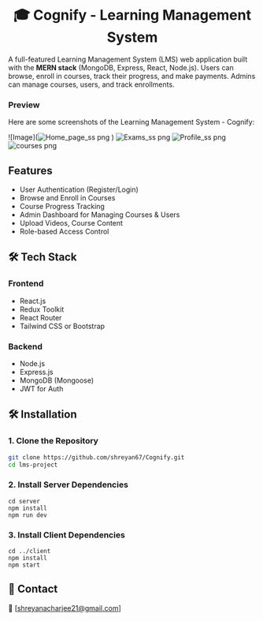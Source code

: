 <h1 align="center">🎓 Cognify - Learning Management System</h1>

A full-featured Learning Management System (LMS) web application built with the **MERN stack** (MongoDB, Express, React, Node.js). Users can browse, enroll in courses, track their progress, and make payments. Admins can manage courses, users, and track enrollments.

### Preview

Here are some screenshots of the Learning Management System - Cognify:

![Image](![Home_page_ss png](https://github.com/user-attachments/assets/d66a99f3-a95e-499c-8aa6-8de872917126)
)
![Exams_ss png](https://github.com/user-attachments/assets/50bcd06d-ebca-460d-a0b8-880b0d405709)
![Profile_ss png](https://github.com/user-attachments/assets/4b30c350-fb60-4eb8-a40b-b566ad838f82)
![courses png](https://github.com/user-attachments/assets/1f55846d-615a-4123-a837-c71ec503680b)


## Features

- User Authentication (Register/Login)
- Browse and Enroll in Courses
- Course Progress Tracking
- Admin Dashboard for Managing Courses & Users
- Upload Videos, Course Content
- Role-based Access Control

## 🛠️ Tech Stack

### Frontend
- React.js
- Redux Toolkit
- React Router
- Tailwind CSS or Bootstrap

### Backend
- Node.js
- Express.js
- MongoDB (Mongoose)
- JWT for Auth

## 🛠️ Installation

### 1. Clone the Repository

```bash
git clone https://github.com/shreyan67/Cognify.git
cd lms-project
```
### 2. Install Server Dependencies
```
cd server
npm install
npm run dev
```

### 3. Install Client Dependencies
```
cd ../client
npm install
npm start
```

## 💬 Contact
📧 [shreyanacharjee21@gmail.com]

